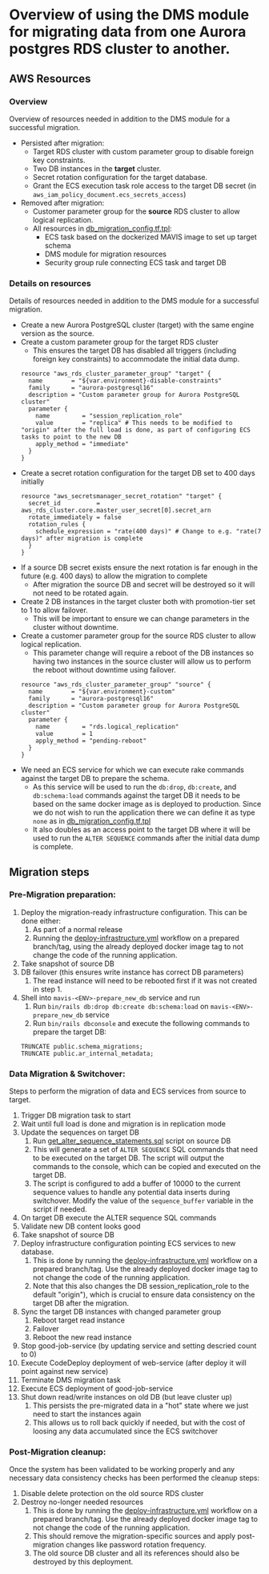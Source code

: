 # Overview of using the DMS module for migrating data from one Aurora postgres RDS cluster to another.

## AWS Resources

### Overview

Overview of resources needed in addition to the DMS module for a successful migration.

- Persisted after migration:
  - Target RDS cluster with custom parameter group to disable foreign key constraints.
  - Two DB instances in the **target** cluster.
  - Secret rotation configuration for the target database.
  - Grant the ECS execution task role access to the target DB secret (in `aws_iam_policy_document.ecs_secrets_access`)
- Removed after migration:
  - Customer parameter group for the **source** RDS cluster to allow logical replication.
  - All resources in [db_migration_config.tf.tpl](resources/db_migration_config.tf.tpl):
    - ECS task based on the dockerized MAVIS image to set up target schema
    - DMS module for migration resources
    - Security group rule connecting ECS task and target DB

### Details on resources

Details of resources needed in addition to the DMS module for a successful migration.

- Create a new Aurora PostgreSQL cluster (target) with the same engine version as the source.
- Create a custom parameter group for the target RDS cluster
  - This ensures the target DB has disabled all triggers (including foreign key constraints) to accommodate the
    initial data dump.
  ```hcl
  resource "aws_rds_cluster_parameter_group" "target" {
    name        = "${var.environment}-disable-constraints"
    family      = "aurora-postgresql16"
    description = "Custom parameter group for Aurora PostgreSQL cluster"
    parameter {
      name         = "session_replication_role"
      value        = "replica" # This needs to be modified to "origin" after the full load is done, as part of configuring ECS tasks to point to the new DB
      apply_method = "immediate"
    }
  }
  ```
- Create a secret rotation configuration for the target DB set to 400 days initially
  ```hcl
  resource "aws_secretsmanager_secret_rotation" "target" {
    secret_id          = aws_rds_cluster.core.master_user_secret[0].secret_arn
    rotate_immediately = false
    rotation_rules {
      schedule_expression = "rate(400 days)" # Change to e.g. "rate(7 days)" after migration is complete
    }
  }
  ```
- If a source DB secret exists ensure the next rotation is far enough in the future (e.g. 400 days) to allow the
  migration to complete
  - After migration the source DB and secret will be destroyed so it will not need to be rotated again.
- Create 2 DB instances in the target cluster both with promotion-tier set to 1 to allow failover.
  - This will be important to ensure we can change parameters in the cluster without downtime.
- Create a customer parameter group for the source RDS cluster to allow logical replication.
  - This parameter change will require a reboot of the DB instances so having two instances
    in the source cluster will allow us to perform the reboot without downtime using
    failover.
  ```hcl
  resource "aws_rds_cluster_parameter_group" "source" {
    name        = "${var.environment}-custom"
    family      = "aurora-postgresql16"
    description = "Custom parameter group for Aurora PostgreSQL cluster"
    parameter {
      name         = "rds.logical_replication"
      value        = 1
      apply_method = "pending-reboot"
    }
  }
  ```
- We need an ECS service for which we can execute rake commands against the target DB to prepare the schema.
  - As this service will be used to run the `db:drop`, `db:create`, and `db:schema:load` commands against the target
    DB it needs to be based on the same docker image as is deployed to production. Since we do not wish to run the
    application there we can define it as type `none` as
    in [db_migration_config.tf.tpl](resources/db_migration_config.tf.tpl)
  - It also doubles as an access point to the target DB where it will be used to run the `ALTER SEQUENCE` commands
    after the initial data dump is complete.

## Migration steps

### Pre-Migration preparation:

1. Deploy the migration-ready infrastructure configuration. This can be done either:
   1. As part of a normal release
   2. Running the [deploy-infrastructure.yml](../../../../.github/workflows/deploy-infrastructure.yml)
      workflow on a prepared branch/tag, using the already deployed docker image tag to not change the code of the
      running application.
2. Take snapshot of source DB
3. DB failover (this ensures write instance has correct DB parameters)
   1. The read instance will need to be rebooted first if it was not created in step 1.
4. Shell into `mavis-<ENV>-prepare_new_db` service and run
   1. Run `bin/rails db:drop db:create db:schema:load` on `mavis-<ENV>-prepare_new_db` service
   2. Run `bin/rails dbconsole` and execute the following commands to prepare the target DB:
   ```postgresql
   TRUNCATE public.schema_migrations;
   TRUNCATE public.ar_internal_metadata;
   ```

### Data Migration & Switchover:

Steps to perform the migration of data and ECS services from source to target.

1. Trigger DB migration task to start
2. Wait until full load is done and migration is in replication mode
3. Update the sequences on target DB
   1. Run [get_alter_sequence_statements.sql](resources/get_alter_sequence_statements.sql) script on source DB
   2. This will generate a set of `ALTER SEQUENCE` SQL commands that need to be executed on the target DB.
      The script will output the commands to the console, which can be copied and executed on the target DB.
   3. The script is configured to add a buffer of 10000 to the current sequence values to handle any potential data
      inserts during switchover. Modify the value of the `sequence_buffer` variable in the script if needed.
4. On target DB execute the ALTER sequence SQL commands
5. Validate new DB content looks good
6. Take snapshot of source DB
7. Deploy infrastructure configuration pointing ECS services to new database.
   1. This is done by running the [deploy-infrastructure.yml](../../../../.github/workflows/deploy-infrastructure.yml)
      workflow on a prepared branch/tag. Use the already deployed docker image tag to not change the code of the
      running application.
   2. Note that this also changes the DB session_replication_role to the default "origin"), which is crucial to ensure
      data consistency on the target DB after the migration.
8. Sync the target DB instances with changed parameter group
   1. Reboot target read instance
   2. Failover
   3. Reboot the new read instance
9. Stop good-job-service (by updating service and setting descried count to 0)
10. Execute CodeDeploy deployment of web-service (after deploy it will point against new service)
11. Terminate DMS migration task
12. Execute ECS deployment of good-job-service
13. Shut down read/write instances on old DB (but leave cluster up)
    1. This persists the pre-migrated data in a "hot" state where we just need to start the instances again
    2. This allows us to roll back quickly if needed, but with the cost of loosing any data accumulated since the ECS
       switchover

### Post-Migration cleanup:

Once the system has been validated to be working properly and any necessary data consistency checks has been performed
the cleanup steps:

1. Disable delete protection on the old source RDS cluster
2. Destroy no-longer needed resources
   1. This is done by running the [deploy-infrastructure.yml](../../../../.github/workflows/deploy-infrastructure.yml)
      workflow on a prepared branch/tag. Use the already deployed docker image tag to not change the code of the
      running application.
   2. This should remove the migration-specific sources and apply post-migration changes like password rotation
      frequency.
   3. The old source DB cluster and all its references should also be destroyed by this deployment.
